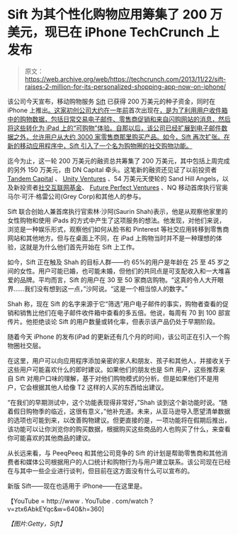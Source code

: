 # Sift 为其个性化购物应用筹集了 200 万美元，现已在 iPhone TechCrunch 上发布

> 原文：<https://web.archive.org/web/https://techcrunch.com/2013/11/22/sift-raises-2-million-for-its-personalized-shopping-app-now-on-iphone/>

该公司今天宣布，移动购物服务 [Sift](https://web.archive.org/web/20230219164442/http://siftshopping.com/) 已获得 200 万美元的种子资金，同时在 iPhone 上推出[。这家初创公司大约在一年前](https://web.archive.org/web/20230219164442/https://itunes.apple.com/us/app/sift-holiday-shopping-sales/id498507056?mt=8)首次出现在[，是为了利用用户收件箱中的购物数据，包括日常交易电子邮件、零售商促销和来自闪购网站的消息，然后将这些转化为 iPad 上的“可购物”体验。自那以后，该公司已经扩展到电子邮件数据之外，允许用户从大约 3000 家零售商那里购买产品。如今，Sift 再次扩张。在新的移动应用程序中，Sift 引入了一个名为购物圈的社交购物功能。](https://web.archive.org/web/20230219164442/https://techcrunch.com/2012/11/15/sift-turns-all-of-your-retailer-emails-into-a-personalized-mall-on-your-ipad/)

迄今为止，这一轮 200 万美元的融资总共筹集了 200 万美元，其中包括上周完成的另外 150 万美元，由 DN Capital 牵头。这笔新的融资还见证了以前投资者 [Tandem Capital](https://web.archive.org/web/20230219164442/http://www.crunchbase.com/company/tandem-capital) 、 [Unity Ventures](https://web.archive.org/web/20230219164442/http://www.crunchbase.com/financial-organization/unity-ventures) 、54 万美元天使轮的 Sand Hill Angels，以及新投资者[社交互联网基金](https://web.archive.org/web/20230219164442/http://www.crunchbase.com/financial-organization/the-social-internet-fund)、 [Future Perfect Ventures](https://web.archive.org/web/20230219164442/http://www.futureperfectventures.com/) 、NQ 移动首席执行官奥马尔·可汗·格雷公司(Grey Corp)和其他人的参与。

Sift 联合创始人兼首席执行官索林·沙阿(Saurin Shah)表示，他是从观察他家里的女性购物和使用 iPads 的方式中产生了这项服务的想法。他发现，对他们来说，浏览是一种娱乐形式，观察他们如何从脸书和 Pinterest 等社交应用转移到零售商网站和其他地方。但与在桌面上不同，在 iPad 上购物当时并不是一种理想的体验，这就是为什么他们首先开始在 Sift 上工作。

如今，Sift 正在触及 Shah 的目标人群——约 65%的用户是年龄在 25 至 45 岁之间的女性。用户可能已婚，也可能未婚，但他们的共同点是可支配收入和一大堆喜爱的品牌。平均而言，Sift 的用户在 30 至 50 家商店购物。“这真的令人大开眼界……我们没有想到这一点，”沙阿说。“这是一个相当惊人的数字。”

Shah 称，现在 Sift 的名字来源于它“筛选”用户电子邮件的事实，购物者查看的促销和销售比他们在电子邮件收件箱中查看的多五倍。他说，每周有 70 到 100 部宣传片。他拒绝谈论 Sift 的用户数量或转化率，但表示该产品仍处于早期阶段。

随着今天 iPhone 的发布(iPad 的更新还有几个月的时间)，该公司正在引入一个购物圈社交层。

在这里，用户可以向应用程序添加亲密的家人和朋友、孩子和其他人，并接收关于这些用户可能喜欢什么的即时建议。如果他们的朋友也是 Sift 用户，这些推荐来自 Sift 对用户口味的理解，基于对他们购物模式的分析。但是如果他们不是用户，它会根据其他人给像 T2 这样的人买的东西给出建议。

“在我们的早期测试中，这个功能表现得非常好，”Shah 谈到这个新功能时说。“随着假日购物季的临近，这很有意义，”他补充道。未来，从亚马逊导入愿望清单数据的选项也可能到来，以改善购物建议。但更直接的是，一项功能将在假期后推出，该功能可以让你浏览你的购买数据，根据购买这些商品的人也购买了什么，来查看你可能喜欢的其他商品的建议。

从长远来看，与 PeeqPeeq 和其他公司竞争的 Sift 的计划是帮助零售商和其他消费者和媒体公司根据用户的人口统计和购物行为与用户建立联系。该公司现在已经在与其中一些企业进行谈判，但目前在这方面没有什么可以宣布的。

新版 Sift——现在也适用于 iPhone——在这里是。

【YouTube = http://www . YouTube . com/watch？v=ztx6AbkEYqc&w=640&h=360]

*【图片:Getty，Sift】*